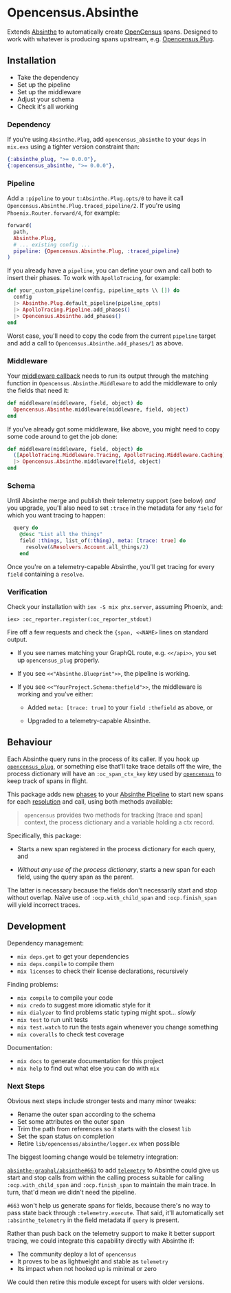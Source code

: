 # Opencensus.Absinthe

Extends [Absinthe] to automatically create [OpenCensus] spans. Designed to
work with whatever is producing spans upstream, e.g. [Opencensus.Plug].

[Absinthe]: http://absinthe-graphql.org
[Opencensus.Plug]: https://github.com/opencensus-beam/opencensus_plug
[OpenCensus]: http://opencensus.io

## Installation

* Take the dependency
* Set up the pipeline
* Set up the middleware
* Adjust your schema
* Check it's all working

### Dependency

If you're using `Absinthe.Plug`, add `opencensus_absinthe` to your `deps`
in `mix.exs` using a tighter version constraint than:

```elixir
{:absinthe_plug, ">= 0.0.0"},
{:opencensus_absinthe, ">= 0.0.0"},
```

### Pipeline

Add a `:pipeline` to your `t:Absinthe.Plug.opts/0` to have it call
`Opencensus.Absinthe.Plug.traced_pipeline/2`. If you're using
`Phoenix.Router.forward/4`, for example:

``` elixir
forward(
  path,
  Absinthe.Plug,
  # ... existing config ...
  pipeline: {Opencensus.Absinthe.Plug, :traced_pipeline}
)
```

If you already have a `pipeline`, you can define your own and call both to
insert their phases. To work with `ApolloTracing`, for example:

```elixir
def your_custom_pipeline(config, pipeline_opts \\ []) do
  config
  |> Absinthe.Plug.default_pipeline(pipeline_opts)
  |> ApolloTracing.Pipeline.add_phases()
  |> Opencensus.Absinthe.add_phases()
end
```

Worst case, you'll need to copy the code from the current `pipeline` target
and add a call to `Opencensus.Absinthe.add_phases/1` as above.

### Middleware

Your [middleware callback][c:middleware/3] needs to run its output through
the matching function in `Opencensus.Absinthe.Middleware` to add the
middleware to only the fields that need it:

```elixir
def middleware(middleware, field, object) do
  Opencensus.Absinthe.middleware(middleware, field, object)
end
```

If you've already got some middleware, like above, you might need to copy
some code around to get the job done:

```elixir
def middleware(middleware, field, object) do
  ([ApolloTracing.Middleware.Tracing, ApolloTracing.Middleware.Caching] ++ middleware)
  |> Opencensus.Absinthe.middleware(field, object)
end
```

[c:middleware/3]: https://hexdocs.pm/absinthe/Absinthe.Schema.html#c:middleware/3

### Schema

Until Absinthe merge and publish their telemetry support (see below) _and_
you upgrade, you'll also need to set `:trace` in the metadata for any
`field` for which you want tracing to happen:

```elixir
  query do
    @desc "List all the things"
    field :things, list_of(:thing), meta: [trace: true] do
      resolve(&Resolvers.Account.all_things/2)
    end
```

Once you're on a telemetry-capable Absinthe, you'll get tracing for every
`field` containing a `resolve`.

### Verification

Check your installation with `iex -S mix phx.server`, assuming Phoenix, and:

    iex> :oc_reporter.register(:oc_reporter_stdout)

Fire off a few requests and check the `{span, <<NAME>` lines on standard
output.

* If you see names matching your GraphQL route, e.g. `<</api>>`, you set up
  `opencensus_plug` properly.

* If you see `<<"Absinthe.Blueprint">>`, the pipeline is working.

* If you see `<<"YourProject.Schema:thefield">>`, the middleware is working
  and you've either:

  * Added `meta: [trace: true]` to your `field :thefield` as above, or

  * Upgraded to a telemetry-capable Absinthe.

## Behaviour

Each Absinthe query runs in the process of its caller. If you hook up
[`opencensus_plug`][opencensus_plug], or something else that'll take trace
details off the wire, the process dictionary will have an `:oc_span_ctx_key`
key used by [`opencensus`][opencensus] to keep track of spans in flight.

This package adds new [phases] to your [Absinthe Pipeline][pipeline]
to start new spans for each [resolution] and call, using both methods
available:

> `opencensus` provides two methods for tracking \[trace and span] context,
> the process dictionary and a variable holding a ctx record.

Specifically, this package:

* Starts a new span registered in the process dictionary for each query, and

* _Without any use of the process dictionary_, starts a new span for each
  field, using the query span as the parent.

The latter is necessary because the fields don't necessarily start and stop
without overlap. Naïve use of `:ocp.with_child_span` and `:ocp.finish_span`
will yield incorrect traces.

[pipeline]: https://hexdocs.pm/absinthe/Absinthe.Pipeline.html
[phases]: https://hexdocs.pm/absinthe/Absinthe.Phase.html
[resolution]: https://hexdocs.pm/absinthe/Absinthe.Resolution.html
[opencensus]: https://hex.pm/packages/opencensus
[opencensus_plug]: https://hex.pm/packages/opencensus_plug

## Development

Dependency management:

* `mix deps.get` to get your dependencies
* `mix deps.compile` to compile them
* `mix licenses` to check their license declarations, recursively

Finding problems:

* `mix compile` to compile your code
* `mix credo` to suggest more idiomatic style for it
* `mix dialyzer` to find problems static typing might spot... *slowly*
* `mix test` to run unit tests
* `mix test.watch` to run the tests again whenever you change something
* `mix coveralls` to check test coverage

Documentation:

* `mix docs` to generate documentation for this project
* `mix help` to find out what else you can do with `mix`

### Next Steps

Obvious next steps include stronger tests and many minor tweaks:

* Rename the outer span according to the schema
* Set some attributes on the outer span
* Trim the path from references so it starts with the closest `lib`
* Set the span status on completion
* Retire `lib/opencensus/absinthe/logger.ex` when possible

The biggest looming change would be telemetry integration:

[`absinthe-graphql/absinthe#663`][PR663] to add [`telemetry`][telemetry] to
Absinthe could give us start and stop calls from within the calling process
suitable for calling `:ocp.with_child_span` and `:ocp.finish_span` to
maintain the main trace. In turn, that'd mean we didn't need the pipeline.

`#663` won't help us generate spans for fields, because there's no way to
pass state back through `:telemetry.execute`. That said, it'll automatically
set `:absinthe_telemetry` in the field metadata if `query` is present.

[PR663]: https://github.com/absinthe-graphql/absinthe/pull/663
[telemetry]: https://hex.pm/packages/telemetry

Rather than push back on the telemetry support to make it better support
tracing, we could integrate this capability directly with Absinthe if:

* The community deploy a lot of `opencensus`
* It proves to be as lightweight and stable as `telemetry`
* Its impact when not hooked up is minimal or zero

We could then retire this module except for users with older versions.
